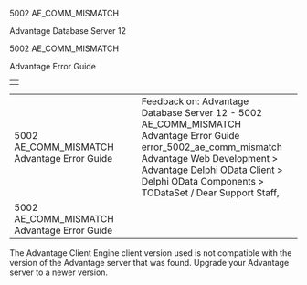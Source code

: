 5002 AE\_COMM\_MISMATCH




Advantage Database Server 12  

5002 AE\_COMM\_MISMATCH

Advantage Error Guide

|  |
| --- |
|  |

|  |  |  |  |  |
| --- | --- | --- | --- | --- |
| 5002 AE\_COMM\_MISMATCH  Advantage Error Guide |  |  | Feedback on: Advantage Database Server 12 - 5002 AE\_COMM\_MISMATCH Advantage Error Guide error\_5002\_ae\_comm\_mismatch Advantage Web Development > Advantage Delphi OData Client > Delphi OData Components > TODataSet / Dear Support Staff, |  |
| 5002 AE\_COMM\_MISMATCH  Advantage Error Guide |  |  |  |  |

The Advantage Client Engine client version used is not compatible with the version of the Advantage server that was found. Upgrade your Advantage server to a newer version.